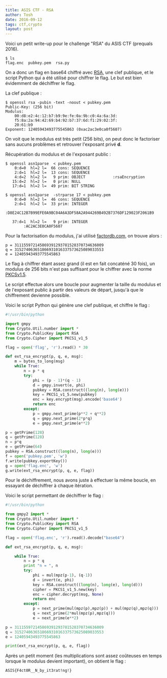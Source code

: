 ```yaml
---
title: ASIS CTF - RSA
author: Tosh
date: 2016-09-12
tags: ctf,crypto
layout: post
---
```


Voici un petit write-up pour le challenge "RSA" du ASIS CTF (prequals 2016).

```
$ ls
flag.enc  pubkey.pem  rsa.py
```

On a donc un flag en base64 chiffré avec [RSA](https://fr.wikipedia.org/wiki/Chiffrement_RSA), une clef publique, et le script Python qui a été utilisé pour chiffrer le flag. Le but est bien évidemment de déchiffrer le flag.

La clef publique :

```
$ openssl rsa -pubin -text -noout < pubkey.pem
Public-Key: (256 bit)
Modulus:
    00:d8:e2:4c:12:b7:b9:9e:fe:0a:9b:c0:4a:6a:3d:
    f5:8a:2a:94:42:69:b4:92:b7:37:6d:f1:29:02:3f:
    20:61:b9
Exponent: 12405943493775545863 (0xac2ac3e0ca0f5607)
```

On voit que le modulus est très petit (256 bits), on peut donc le factoriser sans aucuns problèmes et retrouver l'exposant privé **d**.

Récupération du modulus et de l'exposant public :

```
$ openssl asn1parse  < pubkey.pem
    0:d=0  hl=2 l=  66 cons: SEQUENCE
    2:d=1  hl=2 l=  13 cons: SEQUENCE
    4:d=2  hl=2 l=   9 prim: OBJECT            :rsaEncryption
   15:d=2  hl=2 l=   0 prim: NULL
   17:d=1  hl=2 l=  49 prim: BIT STRING

$ openssl asn1parse  -strparse 17 < pubkey.pem
    0:d=0  hl=2 l=  46 cons: SEQUENCE
    2:d=1  hl=2 l=  33 prim: INTEGER
        :D8E24C12B7B99EFE0A9BC04A6A3DF58A2A944269B492B7376DF129023F2061B9

   37:d=1  hl=2 l=   9 prim: INTEGER
        :AC2AC3E0CA0F5607
```

Pour la factorisation du modulus, j'ai utilisé [factordb.com](http://factordb.com/index.php?query=98099407767975360290660227117126057014537157468191654426411230468489043009977), on trouve alors :

```
p = 311155972145869391293781528370734636009
q = 315274063651866931016337573625089033553
e = 12405943493775545863
```

Le flag à chiffrer étant assez grand (il est en fait concaténé 30 fois), un modulus de 256 bits n'est pas suffisant pour le chiffrer avec la norme [PKCSv1.5](https://tools.ietf.org/html/rfc2313).

Le script effectue alors une boucle pour augmenter la taille du modulus et de l'exposant public à partir des valeurs de départ, jusqu'à que le chiffrement devienne possible.

Voici le script Python qui génère une clef publique, et chiffre le flag :

```python
#!/usr/bin/python

import gmpy
from Crypto.Util.number import *
from Crypto.PublicKey import RSA
from Crypto.Cipher import PKCS1_v1_5

flag = open('flag', 'r').read() * 30

def ext_rsa_encrypt(p, q, e, msg):
    m = bytes_to_long(msg)
    while True:
        n = p * q
        try:
            phi = (p - 1)*(q - 1)
            d = gmpy.invert(e, phi)
            pubkey = RSA.construct((long(n), long(e)))
            key = PKCS1_v1_5.new(pubkey)
            enc = key.encrypt(msg).encode('base64')
            return enc
        except:
            p = gmpy.next_prime(p**2 + q**2)
            q = gmpy.next_prime(2*p*q)
            e = gmpy.next_prime(e**2)

p = getPrime(128)
q = getPrime(128)
n = p*q
e = getPrime(64)
pubkey = RSA.construct((long(n), long(e)))
f = open('pubkey.pem', 'w')
f.write(pubkey.exportKey())
g = open('flag.enc', 'w')
g.write(ext_rsa_encrypt(p, q, e, flag))
```

Pour le déchiffrement, nous avons juste à effectuer la même boucle, en essayant de déchiffrer à chaque itération.

Voici le script permettant de déchiffrer le flag :

```python
#!/usr/bin/python

from gmpy2 import *
from Crypto.Util.number import *
from Crypto.PublicKey import RSA
from Crypto.Cipher import PKCS1_v1_5

flag = open('flag.enc', 'r').read().decode("base64")

def ext_rsa_encrypt(p, q, e, msg):

    while True:
        n = p * q
        print "n = ", n
        try:
            phi = mul(mpz(p-1), (q-1))
            d = invert(e, phi)
            key = RSA.construct((long(n), long(e), long(d)))
            cipher = PKCS1_v1_5.new(key)
            enc = cipher.decrypt(msg, None)
            return enc
        except:
            p = next_prime(mul(mpz(p),mpz(p)) + mul(mpz(q),mpz(q)))
            q = next_prime(2*mul(mpz(p),mpz(q)))
            e = next_prime(e**2)

p = 311155972145869391293781528370734636009
q = 315274063651866931016337573625089033553
e = 12405943493775545863

print(ext_rsa_encrypt(p, q, e, flag))
```

Après un petit moment (les multiplications sont assez coûteuses en temps lorsque le modulus devient important), on obtient le flag :

```
ASIS{F4ct0R__N_by_it3rat!ng!}
```
